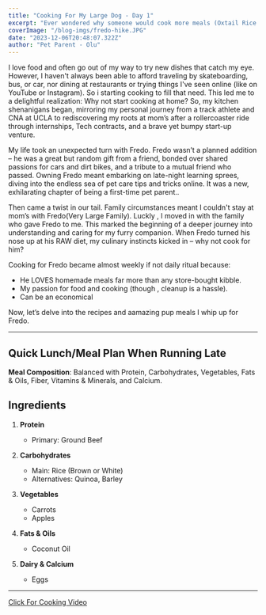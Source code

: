 ```yaml
---
title: "Cooking For My Large Dog - Day 1"
excerpt: "Ever wondered why someone would cook more meals (Oxtail Rice , Chicken Squash Mush ) for their large dog more often than they cook for themselves? You've just clicked the write link. "
coverImage: "/blog-imgs/fredo-hike.JPG"
date: "2023-12-06T20:48:07.322Z"
author: "Pet Parent - Olu"
---
```


I love food and often go out of my way to try new dishes that catch my eye. However, I haven't always been able to afford traveling by skateboarding, bus, or car, nor dining at restaurants or trying things I've seen online (like on YouTube or Instagram). So i starting cooking to fill that need. This led me to a delightful realization: Why not start cooking at home? So, my kitchen shenanigans began, mirroring my personal journey from a track athlete and CNA at UCLA to rediscovering my roots at mom’s after a rollercoaster ride through internships, Tech contracts, and a brave yet bumpy start-up venture.


My life took an unexpected turn with Fredo. Fredo wasn’t a planned addition – he was a great but random gift from a friend, bonded over shared passions for cars and dirt bikes, and a tribute to a mutual friend who passed. Owning Fredo meant embarking on late-night learning sprees, diving into the endless sea of pet care tips and tricks online. It was a new, exhilarating chapter of being a first-time pet parent.. 

Then came a twist in our tail. Family circumstances meant I couldn't stay at mom’s with Fredo(Very Large Family). Luckly , I moved in with the family who gave Fredo to me. This marked the beginning of a deeper journey into understanding and caring for my furry companion. When Fredo turned his nose up at his RAW diet, my culinary instincts kicked in – why not cook for him?


Cooking for Fredo became almost weekly if not daily ritual because:
- He LOVES homemade meals far more than any store-bought kibble.
- My passion for food and cooking (though , cleanup is a hassle).
- Can be an economical 

Now, let’s delve into the recipes and aamazing pup meals I whip up for Fredo.

----- 

## Quick Lunch/Meal Plan When Running Late



**Meal Composition**: Balanced with Protein, Carbohydrates, Vegetables, Fats & Oils, Fiber, Vitamins & Minerals, and Calcium.



## Ingredients

1. **Protein**
   - Primary: Ground Beef



2. **Carbohydrates**
   - Main: Rice (Brown or White)
   - Alternatives: Quinoa, Barley



3. **Vegetables**
   - Carrots
   - Apples



4. **Fats & Oils**
   - Coconut Oil



5. **Dairy & Calcium**
   - Eggs

--- 
[Click For Cooking Video ](https://youtube.com/shorts/zAS8q9-Z5n8?si=6PHlgmMXx2EAfVvz)
